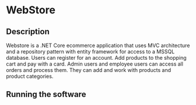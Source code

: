 # WebStore

## Description

Webstore is a .NET Core ecommerce application that uses MVC architecture and a repository pattern with entity framework for access to a MSSQL database. Users can register for an account. Add products to the shopping cart and pay with a card. Admin users and employee users can access all orders and process them. They can add and work with products and product categories.



## Running the software

